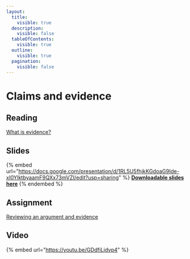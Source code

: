 ```yaml
---
layout:
  title:
    visible: true
  description:
    visible: false
  tableOfContents:
    visible: true
  outline:
    visible: true
  pagination:
    visible: false
---
```


# Claims and evidence

## Reading

[What is evidence?](https://drive.google.com/file/d/1oauGpJc9Kb-3PyjwwGWziSQmHa4ahnC1/view?usp=sharing)

## Slides

{% embed url="https://docs.google.com/presentation/d/1RL5U5fhjkKGdoaG9Ide-xI0YlktbyaamF9QXx73mVZI/edit?usp=sharing" %}
[**Downloadable slides here**](https://docs.google.com/presentation/d/1RL5U5fhjkKGdoaG9Ide-xI0YlktbyaamF9QXx73mVZI/edit?usp=sharing)
{% endembed %}

## Assignment

[Reviewing an argument and evidence](https://docs.google.com/document/d/1TNNQ9za4owRNKQPPKNk61Cz4zwF43GEb-\_kan3qFzv4/edit?usp=sharing)

## Video

{% embed url="https://youtu.be/GDdfiLjdvp4" %}
